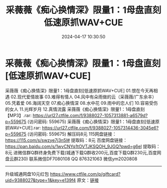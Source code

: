 ﻿---
title: 采薇薇《痴心换情深》限量1：1母盘直刻低速原抓WAV+CUE
date: 2024-04-17 10:30:50
categories: 新碟专辑、稀有等精品
tags: 华语中文
---
# 采薇薇《痴心换情深》限量1：1母盘直刻[低速原抓WAV+CUE]

采薇薇《痴心换情深》限量1：1母盘直刻[低速原抓WAV+CUE]
01.恨在今天再相遇
02.现代爱情故事
03.难得有情人
04.风中有朵雨做的云（采薇薇/广东余丰）
05.凭着爱
06.海阔天空
07.痴心换情深
08.水中花
09.雨中的恋人们
10.容易受伤的女人
11.光辉岁月
12.真情流露
采薇薇《痴心换情深》限量1：1母盘直刻【MP3】.rar: https://url27.ctfile.com/f/9388027-1057313881-a6579d?p=559675
(访问密码: 559675)
采薇薇《痴心换情深》限量1：1母盘直刻[低速原抓WAV+CUE].rar: https://url27.ctfile.com/f/9388027-1057314436-3045e6?p=559675
(访问密码: 559675)
解压码8元
115网盘链接：https://115.com/s/swzye7j3n5l#
提取码：8元
百度网盘链接：https://pan.baidu.com/s/1wvCNYq1tOVTJKSQOH_9JGQ?pwd=g6el
提取码：8元
进微信群Q群终身免费下载(城通下载Q群收200元,百度下载Q群230元,百度网盘云群230)
联系微信DF7080108 QQ 876321063
微信ym2020808
**************************
升级城通网盘10元红包 https://www.ctfile.com/p/giftcard?uid=9388027&type=1&key=e139f4
原文：[链接](https://blog.sina.com.cn/s/blog_1647c7e7601031579.html)